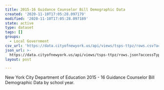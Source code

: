 ```yaml
---
title: 2015-16 Guidance Counselor Bill Demographic Data
created: '2020-11-10T17:05:28.097179'
modified: '2020-11-10T17:05:28.097189'
state: active
type: dataset
tags: []
groups:
  - Local Government
csv_url: 'https://data.cityofnewyork.us/api/views/tsps-ttpz/rows.csv?accessType=DOWNLOAD'
json_url: >-
  https://data.cityofnewyork.us/api/views/tsps-ttpz/rows.json?accessType=DOWNLOAD
layout: post

---
```

New York City Department of Education 2015 - 16 Guidance Counselor Bill Demographic Data by school year.
